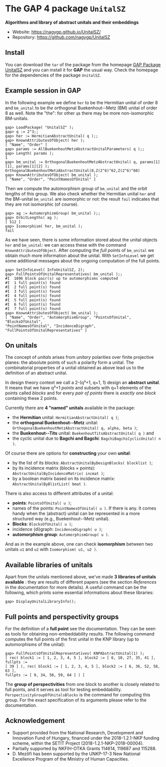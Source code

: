 The GAP 4 package `UnitalSZ`
============================

**Algorithms and library of abstract unitals and their embeddings**

* Website: https://nagygp.github.io/UnitalSZ/
* Repository: https://github.com/nagygp/UnitalSZ


Install
-------

You can download the `tar` of the package from the homepage [GAP Package
UnitalSZ](https://nagygp.github.io/UnitalSZ/) and you can install it for
**GAP** the usual way. Check the homepage for the dependencies of the package
`UnitalSZ`.

Example session in GAP
----------------------

In the following example we define `her` to be the Hermitian unital of order 8
and `bm_unital` to be *the*  orthogonal Buekenhout--Metz (BM) unital of order 8
as well. Note the "the": for other `q`s there may be more non-isomorphic
BM-unitals.

```
gap> LoadPackage( "UnitalSZ" );
gap> q := 2^3;;
gap> her := HermitianAbstractUnital( q );;
gap> KnownAttributesOfObject( her );
[ "Name", "Order" ]
gap> params := AllBuekenhoutMetzAbstractUnitalParameters( q );;
gap> Length( params );
1 
gap> bm_unital := OrthogonalBuekenhoutMetzAbstractUnital( q, params[1][1], params[1][2] );
OrthogonalBuekenhoutMetzAbstractUnital(8,Z(2^6)^62,Z(2^6)^60)
gap> KnownAttributesOfObject( bm_unital );
[ "Name", "Order", "PointNamesOfUnital" ]
```

Then we compute the automorphism group of `bm_unital` and the orbit
lengths of this group. We also check whether the Hermitian unital `her` and the
BM-unital `bm_unital` are isomorphic or not: the result `fail` indicates that
they are not isomorphic (of course).

```
gap> ag := AutomorphismGroup( bm_unital );;
gap> OrbitLengths( ag );
[ 512 ]
gap> Isomorphism( her, bm_unital );
fail
```

As we have seen, there is some information stored about the unital objects
`her` and `bm_unital`: we can access these with the command
`KnownAttributesOfObject`. After computing the *full points* of
`bm_unital` we obtain much more information about the unital. With
`SetInfoLevel` we get some additional messages about the ongoing computation
of the full points. 

```
gap> SetInfoLevel( InfoUnitalSZ, 2);
gap> FullPointsOfUnitalRepresentatives( bm_unital );;
#I  1896 block pair(s) up to automorphisms computed
#I  1 full point(s) found
#I  2 full point(s) found
#I  3 full point(s) found
#I  4 full point(s) found
#I  5 full point(s) found
#I  6 full point(s) found
#I  7 full point(s) found
gap> KnownAttributesOfObject( bm_unital );
[ "Name", "Order", "AutomorphismGroup", "PointsOfUnital", "BlocksOfUnital",
"PointNamesOfUnital", "IncidenceDigraph", "FullPointsOfUnitalRepresentatives" ]
```

On unitals
----------

The concept of *unitals* arises from *unitary* polarities over finite
projective planes: the absolute points of such a polarity form a unital. The
combinatorial properties of a unital obtained as above lead us to the
definition of an abstract unital.

In design theory context we call a 2-(q³+1, q+1, 1) design an **abstract
unital**.  It means that we have q³+1 *points* and subsets with q+1 elements of
the points called *blocks* and for every *pair of points* there is *exactly one
block* containing these 2 points.

Currently there are **4 "named" unitals** available in the package:

-   the **Hermitian** unital: `HermitianAbstractUnital( q )`;
-   the **orthogonal Buekenhout--Metz** unital:
    `OrthogonalBuekenhoutMetzAbstractUnital( q, alpha, beta )`;
-   the **Buekenhout--Tits** unital: `BuekenhoutTitsAbstractUnital( q )` and
-   the cyclic unital due to **Bagchi and Bagchi**: `BagchiBagchiCyclicUnital(
    n )`.

Of course there are options for **constructing** your own **unital**:

-   by the list of its blocks: `AbstractUnitalByDesignBlocks( blocklist )`;
-   by its incidence matrix (blocks &times; points):
    `AbstractUnitalByIncidenceMatrix( incmat )`;
-   by a boolean matrix based on its incidence matrix:
    `AbstractUnitalByBlistList( bmat )`.

There is also access to different attributes of a unital:

-   **points**: `PointsOfUnital( u )`;
-   names of the points: `PointNamesOfUnital( u )`. If there is any. It comes
    handy when the (abstract) unital can be represented in a more structured
    way (e.g., Buekenhout--Metz unital).
-   **Blocks**: `BlocksOfUnital( u )`;
-   incidence (di)graph: `IncidenceDigraph( u )`;
-   **automorphism group**: `AutomorphismGroup( u )`.

And as in the example above, one can check **isomorphism** between two unitals
`u1` and `u2` with `Isomorphism( u1, u2 )`.

Available libraries of unitals
------------------------------

Apart from the unitals mentioned above, we've made **3 libraries of unitals
available** : they are results of different papers (see the section
*References* in the documentation for more details).  A useful command can be
the following, which prints some essential informations about these libraries:

```
gap> DisplayUnitalLibraryInfo();
```

Full points and perspectivity groups
------------------------------------

For the definition of a **full point** see the documentation. They can be seen
as tools for obtaining non-embeddability results. The following command
computes the full points of the first unital in the KNP library (up to
automorphisms of the unital):

```
gap> FullPointsOfUnitalRepresentatives( KNPAbstractUnital(1) );
[ rec( block1 := [ 1, 2, 3, 4, 5 ], block2 := [ 6, 10, 27, 35, 41 ], fullpts :=
[ 39 ] ), rec( block1 := [ 1, 2, 3, 4, 5 ], block2 := [ 6, 36, 52, 58, 63 ],
fullpts := [ 9, 34, 50, 59, 64 ] ) ]
```

The **group of perspectivities** from one block to another is closely related
to full points, and it serves as tool for testing embeddability.
`PerspectivityGroupOfUnitalsBlocks` is the  command for computing this group.
For the exact specification of its arguments please refer to the documentation.

Acknowledgement
---------------

- Support provided from the National Research, Development and Innovation Fund of Hungary, financed under the 2018-1.2.1-NKP funding scheme, within the SETIT Project (2018-1.2.1-NKP-2018-00004).
- Partially supported by NKFIH-OTKA Grants 114614, 119687 and 115288.
- D. Mezőfi has been supported by the UNKP-17-3 New National Excellence Program of the Ministry of Human Capacities.